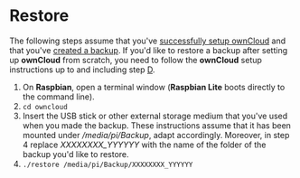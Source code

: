 # Restore
The following steps assume that you've [successfully setup ownCloud](README.md) and that you've
[created a backup](backup.md). If you'd like to restore a backup after setting up **ownCloud** from scratch, you need
to follow the **ownCloud** setup instructions up to and including step [D](README.md#d-install-owncloud-contacts-app).

1. On **Raspbian**, open a terminal window (**Raspbian Lite** boots directly to the command line).
2. `cd owncloud`
3. Insert the USB stick or other external storage medium that you've used when you made the backup. These instructions
   assume that it has been mounted under */media/pi/Backup*, adapt accordingly. Moreover, in step 4 replace
   *XXXXXXXX_YYYYYY* with the name of the folder of the backup you'd like to restore.
4. `./restore /media/pi/Backup/XXXXXXXX_YYYYYY`
